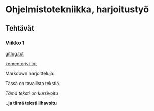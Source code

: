 # Ohjelmistotekniikka, harjoitustyö
## Tehtävät
### Viikko 1

[gitlog.txt](https://github.com/anketola/ot-harjoitustyo/blob/master/laskarit/viikko1/gitlog.txt)

[komentorivi.txt](https://github.com/anketola/ot-harjoitustyo/blob/master/laskarit/viikko1/komentorivi.txt)


Markdown harjoitteluja:

Tässä on tavallista tekstiä.

*Tämä teksti on kursivoitu*

**..ja tämä teksti lihavoitu**
